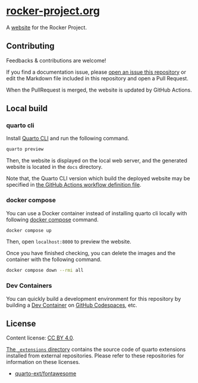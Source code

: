 # [rocker-project.org](https://rocker-project.org)

A [website](https://rocker-project.org) for the Rocker Project.

## Contributing

Feedbacks & contributions are welcome!

If you find a documentation issue, please [open an issue this repository](https://github.com/rocker-org/website/issues/new)
or edit the Markdown file included in this repository and open a Pull Request.

When the PullRequest is merged, the website is updated by GitHub Actions.

## Local build

### quarto cli

Install [Quarto CLI](https://quarto.org/docs/get-started/) and run the following command.

```sh
quarto preview
```

Then, the website is displayed on the local web server,
and the generated website is located in the `docs` directory.

Note that, the Quarto CLI version which build the deployed website
may be specified in [the GitHub Actions workflow definition file](.github/workflows/main.yml).

### docker compose

You can use a Docker container instead of installing quarto cli locally
with following [docker compose](https://docs.docker.com/compose/) command.

```sh
docker compose up
```

Then, open `localhost:8000` to preview the website.

Once you have finished checking, you can delete the images and the container with the following command.

```sh
docker compose down --rmi all
```

### Dev Containers

You can quickly build a development environment for this repository
by building a [Dev Container](https://containers.dev/)
on [GitHub Codespaces](https://github.com/features/codespaces), etc.

## License

Content license: [CC BY 4.0](https://creativecommons.org/licenses/by/4.0/).

[The `_extensions` directory](_extensions) contains the source code of quarto extensions
installed from external repositories.
Please refer to these repositories for information on these licenses.

- [quarto-ext/fontawesome](https://github.com/quarto-ext/fontawesome)

